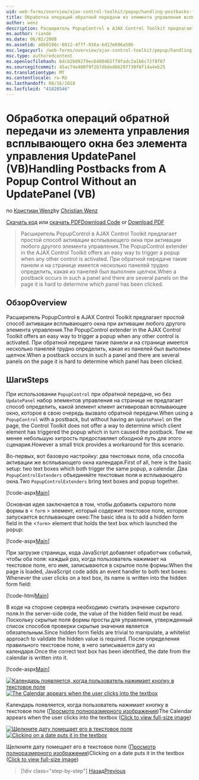 ```yaml
---
uid: web-forms/overview/ajax-control-toolkit/popup/handling-postbacks-from-a-popup-control-without-an-updatepanel-vb
title: Обработка операций обратной передачи из элемента управления всплывающего окна без элемента управления UpdatePanel (VB) | Документация Майкрософт
author: wenz
description: Расширитель PopupControl в AJAX Control Toolkit предлагает простой способ активации всплывающего окна при активации любого другого элемента управления. При обратной передаче в единицах поиска...
ms.author: riande
ms.date: 06/02/2008
ms.assetid: a0b9186c-0912-4fff-916a-6d17e696a50b
msc.legacyurl: /web-forms/overview/ajax-control-toolkit/popup/handling-postbacks-from-a-popup-control-without-an-updatepanel-vb
msc.type: authoredcontent
ms.openlocfilehash: 6dcb2b09279ec6400465f79fadc2a1b6c72f8f07
ms.sourcegitcommit: 45ac74e400f9f2b7dbded66297730f6f14a4eb25
ms.translationtype: MT
ms.contentlocale: ru-RU
ms.lasthandoff: 08/16/2018
ms.locfileid: "41828546"
---
```

<a name="handling-postbacks-from-a-popup-control-without-an-updatepanel-vb"></a><span data-ttu-id="8335f-104">Обработка операций обратной передачи из элемента управления всплывающего окна без элемента управления UpdatePanel (VB)</span><span class="sxs-lookup"><span data-stu-id="8335f-104">Handling Postbacks from A Popup Control Without an UpdatePanel (VB)</span></span>
====================
<span data-ttu-id="8335f-105">по [Кристиан Wenz](https://github.com/wenz)</span><span class="sxs-lookup"><span data-stu-id="8335f-105">by [Christian Wenz](https://github.com/wenz)</span></span>

<span data-ttu-id="8335f-106">[Скачать код](http://download.microsoft.com/download/9/3/f/93f8daea-bebd-4821-833b-95205389c7d0/PopupControl3.vb.zip) или [скачать PDF](http://download.microsoft.com/download/2/d/c/2dc10e34-6983-41d4-9c08-f78f5387d32b/popupcontrol3VB.pdf)</span><span class="sxs-lookup"><span data-stu-id="8335f-106">[Download Code](http://download.microsoft.com/download/9/3/f/93f8daea-bebd-4821-833b-95205389c7d0/PopupControl3.vb.zip) or [Download PDF](http://download.microsoft.com/download/2/d/c/2dc10e34-6983-41d4-9c08-f78f5387d32b/popupcontrol3VB.pdf)</span></span>

> <span data-ttu-id="8335f-107">Расширитель PopupControl в AJAX Control Toolkit предлагает простой способ активации всплывающего окна при активации любого другого элемента управления.</span><span class="sxs-lookup"><span data-stu-id="8335f-107">The PopupControl extender in the AJAX Control Toolkit offers an easy way to trigger a popup when any other control is activated.</span></span> <span data-ttu-id="8335f-108">При обратной передаче такие панели и на странице имеется несколько панелей трудно определить, какая из панелей был выполнен щелчок.</span><span class="sxs-lookup"><span data-stu-id="8335f-108">When a postback occurs in such a panel and there are several panels on the page it is hard to determine which panel has been clicked.</span></span>


## <a name="overview"></a><span data-ttu-id="8335f-109">Обзор</span><span class="sxs-lookup"><span data-stu-id="8335f-109">Overview</span></span>

<span data-ttu-id="8335f-110">Расширитель PopupControl в AJAX Control Toolkit предлагает простой способ активации всплывающего окна при активации любого другого элемента управления.</span><span class="sxs-lookup"><span data-stu-id="8335f-110">The PopupControl extender in the AJAX Control Toolkit offers an easy way to trigger a popup when any other control is activated.</span></span> <span data-ttu-id="8335f-111">При обратной передаче такие панели и на странице имеется несколько панелей трудно определить, какая из панелей был выполнен щелчок.</span><span class="sxs-lookup"><span data-stu-id="8335f-111">When a postback occurs in such a panel and there are several panels on the page it is hard to determine which panel has been clicked.</span></span>

## <a name="steps"></a><span data-ttu-id="8335f-112">Шаги</span><span class="sxs-lookup"><span data-stu-id="8335f-112">Steps</span></span>

<span data-ttu-id="8335f-113">При использовании `PopupControl` при обратной передаче, но без `UpdatePanel` набор элементов управления на странице не предлагает способ определить, какой элемент клиент активировал всплывающее окно, которое в свою очередь вызвало обратной передачи.</span><span class="sxs-lookup"><span data-stu-id="8335f-113">When using a `PopupControl` with a postback, but without having an `UpdatePanel` on the page, the Control Toolkit does not offer a way to determine which client element has triggered the popup which in turn caused the postback.</span></span> <span data-ttu-id="8335f-114">Тем не менее небольшую хитрость предоставляет обходной путь для этого сценария.</span><span class="sxs-lookup"><span data-stu-id="8335f-114">However a small trick provides a workaround for this scenario.</span></span>

<span data-ttu-id="8335f-115">Во-первых, вот базовую настройку: два текстовых поля, оба способа активации же всплывающего окна календаря.</span><span class="sxs-lookup"><span data-stu-id="8335f-115">First of all, here is the basic setup: two text boxes which both trigger the same popup, a calendar.</span></span> <span data-ttu-id="8335f-116">Два `PopupControlExtenders` объединяйте текстовые поля и всплывающего окна.</span><span class="sxs-lookup"><span data-stu-id="8335f-116">Two `PopupControlExtenders` bring text boxes and popup together.</span></span>

[!code-aspx[Main](handling-postbacks-from-a-popup-control-without-an-updatepanel-vb/samples/sample1.aspx)]

<span data-ttu-id="8335f-117">Основная идея заключается в том, чтобы добавить скрытого поля формы в &lt; `form` &gt; элемент, который содержит текстовое поле, которое запускается всплывающее окно:</span><span class="sxs-lookup"><span data-stu-id="8335f-117">The basic idea is to add a hidden form field in the &lt;`form`&gt; element that holds the text box which launched the popup:</span></span>

[!code-aspx[Main](handling-postbacks-from-a-popup-control-without-an-updatepanel-vb/samples/sample2.aspx)]

<span data-ttu-id="8335f-118">При загрузке страницы, кода JavaScript добавляет обработчик событий, чтобы оба поля: каждый раз, когда пользователь нажимает на текстовое поле, его имя, записываются в скрытое поле формы:</span><span class="sxs-lookup"><span data-stu-id="8335f-118">When the page is loaded, JavaScript code adds an event handler to both text boxes: Whenever the user clicks on a text box, its name is written into the hidden form field:</span></span>

[!code-html[Main](handling-postbacks-from-a-popup-control-without-an-updatepanel-vb/samples/sample3.html)]

<span data-ttu-id="8335f-119">В коде на стороне сервера необходимо считать значение скрытого поля.</span><span class="sxs-lookup"><span data-stu-id="8335f-119">In the server-side code, the value of the hidden field must be read.</span></span> <span data-ttu-id="8335f-120">Поскольку скрытые поля формы просты для управления, утвержденный список способов проверки скрытые значения является обязательным.</span><span class="sxs-lookup"><span data-stu-id="8335f-120">Since hidden form fields are trivial to manipulate, a whitelist approach to validate the hidden value is required.</span></span> <span data-ttu-id="8335f-121">После определения правильного текстовое поле, в него записывается дату из календаря.</span><span class="sxs-lookup"><span data-stu-id="8335f-121">Once the correct text box has been identified, the date from the calendar is written into it.</span></span>

[!code-aspx[Main](handling-postbacks-from-a-popup-control-without-an-updatepanel-vb/samples/sample4.aspx)]


<span data-ttu-id="8335f-122">[![Календарь появляется, когда пользователь нажимает кнопку в текстовое поле](handling-postbacks-from-a-popup-control-without-an-updatepanel-vb/_static/image2.png)](handling-postbacks-from-a-popup-control-without-an-updatepanel-vb/_static/image1.png)</span><span class="sxs-lookup"><span data-stu-id="8335f-122">[![The Calendar appears when the user clicks into the textbox](handling-postbacks-from-a-popup-control-without-an-updatepanel-vb/_static/image2.png)](handling-postbacks-from-a-popup-control-without-an-updatepanel-vb/_static/image1.png)</span></span>

<span data-ttu-id="8335f-123">Календарь появляется, когда пользователь нажимает кнопку в текстовое поле ([Просмотр полноразмерного изображения](handling-postbacks-from-a-popup-control-without-an-updatepanel-vb/_static/image3.png))</span><span class="sxs-lookup"><span data-stu-id="8335f-123">The Calendar appears when the user clicks into the textbox ([Click to view full-size image](handling-postbacks-from-a-popup-control-without-an-updatepanel-vb/_static/image3.png))</span></span>


<span data-ttu-id="8335f-124">[![Щелкните дату помещает его в текстовое поле](handling-postbacks-from-a-popup-control-without-an-updatepanel-vb/_static/image5.png)](handling-postbacks-from-a-popup-control-without-an-updatepanel-vb/_static/image4.png)</span><span class="sxs-lookup"><span data-stu-id="8335f-124">[![Clicking on a date puts it in the textbox](handling-postbacks-from-a-popup-control-without-an-updatepanel-vb/_static/image5.png)](handling-postbacks-from-a-popup-control-without-an-updatepanel-vb/_static/image4.png)</span></span>

<span data-ttu-id="8335f-125">Щелкните дату помещает его в текстовое поле ([Просмотр полноразмерного изображения](handling-postbacks-from-a-popup-control-without-an-updatepanel-vb/_static/image6.png))</span><span class="sxs-lookup"><span data-stu-id="8335f-125">Clicking on a date puts it in the textbox ([Click to view full-size image](handling-postbacks-from-a-popup-control-without-an-updatepanel-vb/_static/image6.png))</span></span>

> [!div class="step-by-step"]
> [<span data-ttu-id="8335f-126">Назад</span><span class="sxs-lookup"><span data-stu-id="8335f-126">Previous</span></span>](handling-postbacks-from-a-popup-control-with-an-updatepanel-vb.md)
